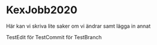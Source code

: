 # KexJobb2020
Här kan vi skriva lite saker om vi ändrar samt lägga in annat

TestEdit för TestCommit för TestBranch
